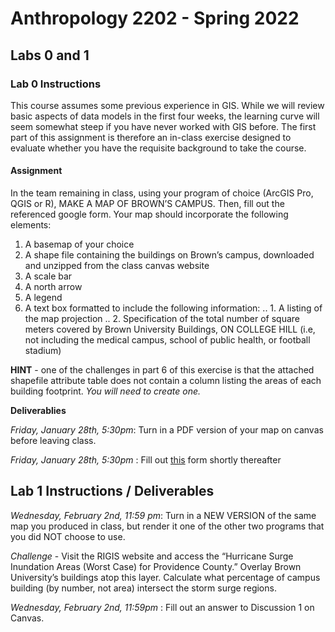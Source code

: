 # Anthropology 2202 - Spring 2022

## Labs 0 and 1

### Lab 0 Instructions

This course assumes some previous experience in GIS. While we will review basic aspects of data models in the first four weeks, the learning curve will seem somewhat steep if you have never worked with GIS before. The first part of this assignment is therefore an in-class exercise designed to evaluate whether you have the requisite background to take the course. 

#### Assignment

In the team remaining in class, using your program of choice (ArcGIS Pro, QGIS or R), MAKE A MAP OF BROWN’S CAMPUS. Then, fill out the referenced google form. Your map should incorporate the following elements:

1. A basemap of your choice
2. A shape file containing the buildings on Brown’s campus, downloaded and unzipped from the class canvas website
3. A scale bar
4. A north arrow
5. A legend
6. A text box formatted to include the following information: 
	.. 1. A listing of the map projection
	.. 2. Specification of the total number of square meters covered by Brown University Buildings, ON COLLEGE HILL (i.e, not including the medical campus, school of public health, or football stadium)

**HINT** - one of the challenges in part 6 of this exercise is that the attached shapefile attribute table does not contain a column listing the areas of each building footprint. *You will need to create one.*

**Deliverablies**

_Friday, January 28th, 5:30pm_: Turn in a PDF version of your map on canvas before leaving class. 

_Friday, January 28th, 5:30pm_ : Fill out [this](https://docs.google.com/forms/d/e/1FAIpQLScUiFIVfkLoEDsqNAvTOdHr_XHFV09IvS6U30zF3wp7P1t5PQ/viewform?usp=sf_link) form shortly thereafter

## Lab 1 Instructions / Deliverables

_Wednesday, February 2nd, 11:59 pm_: Turn in a NEW VERSION of the same map you produced in class, but render it one of the other two programs that you did NOT choose to use. 

_Challenge_ - Visit the RIGIS website and access the “Hurricane Surge Inundation Areas (Worst Case) for Providence County.” Overlay Brown University’s buildings atop this layer. Calculate what percentage of campus building (by number, not area) intersect the storm surge regions.

_Wednesday, February 2nd, 11:59pm_ : Fill out an answer to Discussion 1 on Canvas.
